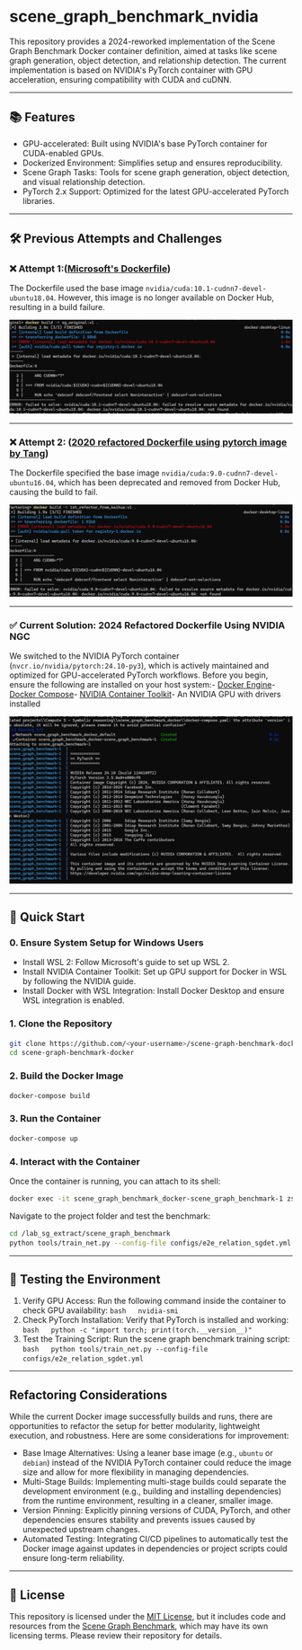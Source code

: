 # scene_graph_benchmark_nvidia


This repository provides a 2024-reworked implementation of the Scene Graph Benchmark Docker container definition, aimed at tasks like scene graph generation, object detection, and relationship detection. The current implementation is based on NVIDIA's PyTorch container with GPU acceleration, ensuring compatibility with CUDA and cuDNN.

---

## 📚 Features

- GPU-accelerated: Built using NVIDIA's base PyTorch container for CUDA-enabled GPUs.
- Dockerized Environment: Simplifies setup and ensures reproducibility.
- Scene Graph Tasks: Tools for scene graph generation, object detection, and visual relationship detection.
- PyTorch 2.x Support: Optimized for the latest GPU-accelerated PyTorch libraries.

---


## 🛠️ Previous Attempts and Challenges

### ❌ Attempt 1:([Microsoft's Dockerfile]([https://github.com/pakkinlau/gites](https://github.com/microsoft/scene_graph_benchmark/blob/main/docker/Dockerfile)))

The Dockerfile used the base image `nvidia/cuda:10.1-cudnn7-devel-ubuntu18.04`. However, this image is no longer available on Docker Hub, resulting in a build failure.

![](snapshots/microsoft%20result.png)

---

### ❌ Attempt 2: ([2020 refactored Dockerfile using pytorch image by Tang]([https://github.com/pakkinlau/gites](https://github.com/microsoft/scene_graph_benchmark/blob/main/docker/Dockerfile)))

The Dockerfile specified the base image `nvidia/cuda:9.0-cudnn7-devel-ubuntu16.04`, which has been deprecated and removed from Docker Hub, causing the build to fail.

![](snapshots/1st%20refactoring%20result.png)

---

### ✅ Current Solution: 2024 Refactored Dockerfile Using NVIDIA NGC

We switched to the NVIDIA PyTorch container (`nvcr.io/nvidia/pytorch:24.10-py3`), which is actively maintained and optimized for GPU-accelerated PyTorch workflows. Before you begin, ensure the following are installed on your host system:- [Docker Engine](https://docs.docker.com/engine/install/)- [Docker Compose](https://docs.docker.com/compose/install/)- [NVIDIA Container Toolkit](https://docs.nvidia.com/datacenter/cloud-native/container-toolkit/install-guide.html)- An NVIDIA GPU with drivers installed

![](snapshots/2nd%20refactoring%20result.png)

---


## 🚀 Quick Start

### 0. Ensure System Setup for Windows Users

- Install WSL 2: Follow Microsoft's guide to set up WSL 2.
- Install NVIDIA Container Toolkit: Set up GPU support for Docker in WSL by following the NVIDIA guide.
- Install Docker with WSL Integration: Install Docker Desktop and ensure WSL integration is enabled.

### 1. Clone the Repository

```bash
git clone https://github.com/<your-username>/scene-graph-benchmark-docker.git
cd scene-graph-benchmark-docker
```

### 2. Build the Docker Image

```bash
docker-compose build
```

### 3. Run the Container

```bash
docker-compose up
```

### 4. Interact with the Container

Once the container is running, you can attach to its shell:

```bash
docker exec -it scene_graph_benchmark_docker-scene_graph_benchmark-1 zsh
```

Navigate to the project folder and test the benchmark:

```bash
cd /lab_sg_extract/scene_graph_benchmark
python tools/train_net.py --config-file configs/e2e_relation_sgdet.yml
```

---

## 🧪 Testing the Environment

1. Verify GPU Access:     Run the following command inside the container to check GPU availability:   ``bash   nvidia-smi   ``
2. Check PyTorch Installation:     Verify that PyTorch is installed and working:   ``bash   python -c "import torch; print(torch.__version__)"   ``
3. Test the Training Script:     Run the scene graph benchmark training script:   ``bash   python tools/train_net.py --config-file configs/e2e_relation_sgdet.yml   ``

---

## Refactoring Considerations

While the current Docker image successfully builds and runs, there are opportunities to refactor the setup for better modularity, lightweight execution, and robustness. Here are some considerations for improvement:

- Base Image Alternatives:    Using a leaner base image (e.g., `ubuntu` or `debian`) instead of the NVIDIA PyTorch container could reduce the image size and allow for more flexibility in managing dependencies.
- Multi-Stage Builds:    Implementing multi-stage builds could separate the development environment (e.g., building and installing dependencies) from the runtime environment, resulting in a cleaner, smaller image.
- Version Pinning:    Explicitly pinning versions of CUDA, PyTorch, and other dependencies ensures stability and prevents issues caused by unexpected upstream changes.
- Automated Testing:    Integrating CI/CD pipelines to automatically test the Docker image against updates in dependencies or project scripts could ensure long-term reliability.

---

## 📝 License

This repository is licensed under the [MIT License](LICENSE), but it includes code and resources from the [Scene Graph Benchmark](https://github.com/microsoft/scene_graph_benchmark), which may have its own licensing terms. Please review their repository for details.
